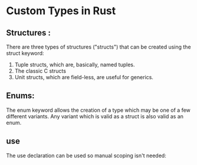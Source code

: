 # Custom Types in Rust

## Structures :

There are three types of structures ("structs") that can be created using the struct keyword:

1. Tuple structs, which are, basically, named tuples.
2. The classic C structs
3. Unit structs, which are field-less, are useful for generics.


## Enums:

The enum keyword allows the creation of a type which may be one of a few different variants. Any variant which is valid as a struct is also valid as an enum.


## use

The use declaration can be used so manual scoping isn't needed:
